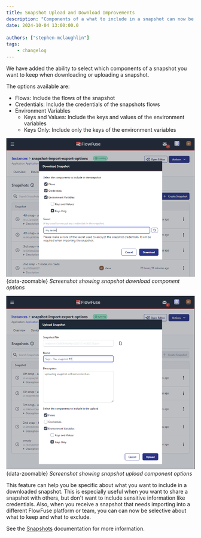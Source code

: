 ```yaml
---
title: Snapshot Upload and Download Improvements
description: "Components of a what to include in a snapshot can now be selected."
date: 2024-10-04 13:00:00.0

authors: ["stephen-mclaughlin"]
tags:
    - changelog
---
```


We have added the ability to select which components of a snapshot you want to keep when downloading or uploading a snapshot.

The options available are:
* Flows: Include the flows of the snapshot
* Credentials: Include the credentials of the snapshots flows
* Environment Variables
   * Keys and Values: Include the keys and values of the environment variables
   * Keys Only: Include only the keys of the environment variables


![Screenshot showing snapshot download component options](images/snapshot-download--with-options.png){data-zoomable}
_Screenshot showing snapshot download component options_


![Screenshot showing snapshot upload component options](images/snapshot-upload--with-options.png){data-zoomable}
_Screenshot showing snapshot upload component options_


This feature can help you be specific about what you want to include in a downloaded snapshot. This is especially useful when
you want to share a snapshot with others, but don't want to include sensitive information like credentials. Also,
when you receive a snapshot that needs importing into a different FlowFuse platform or team, you can can now be selective
about what to keep and what to exclude.

See the [Snapshots](https://flowfuse.com/docs/user/snapshots) documentation for more information.
